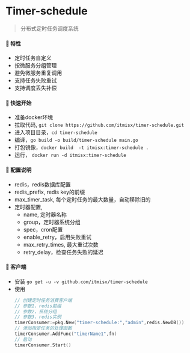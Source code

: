 # Timer-schedule

> 分布式定时任务调度系统

#### 🚀️ 特性

- 定时任务自定义
- 按微服务分组管理
- 避免微服务重复调用
- 支持任务失败重试
- 支持调度丢失补偿

#### 🚀️ 快速开始

- 准备docker环境
- 拉取代码, `git clone https://github.com/itmisx/timer-schedule.git`
- 进入项目目录，`cd timer-schedule`
- 编译，`go build -o build/timer-schedule main.go`
- 打包镜像，`docker build  -t itmisx:timer-schedule . `
- 运行， `docker run -d itmisx:timer-schedule`

#### 🚀️ 配置说明

- redis，redis数据库配置
- redis_prefix, redis key的前缀
- max_timer_task, 每个定时任务的最大数量，自动移除旧的
- 定时器配置,
  - name, 定时器名称
  - group，定时器系统分组
  - spec，cron配置
  - enable_retry，启用失败重试
  - max_retry_times, 最大重试次数
  - retry_delay，检查任务失败的延迟

#### 🚀️ 客户端

- 安装
  `go get -u -v github.com/itmisx/timer-schedule`
- 使用
  ```go
  // 创建定时任务消费客户端
  // 参数1，redis前缀
  // 参数2，系统分组
  // 参数3，redis实例
  timerConsumer:=pkg.New("timer-schedule:","admin",redis.NewDB())
  // 添加指定任务的处理函数
  timerConsumer.AddFunc("timerName1",fn)
  // 启动
  timerConsumer.Start()
  ```
